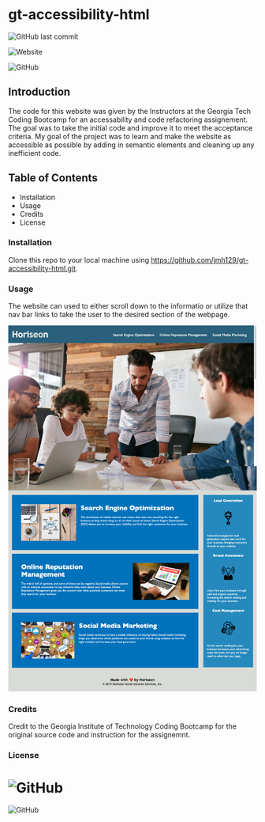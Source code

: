 # gt-accessibility-html
![GitHub last commit](https://img.shields.io/github/last-commit/jmh129/gt-accessibility-html)

![Website](https://img.shields.io/website?up_message=Link%20to%20Website&url=https%3A%2F%2Fjmh129.github.io%2Fgt-accessibility-html%2F)

![GitHub](https://img.shields.io/github/license/jmh129/gt-accessibility-html?color=success%20&logoColor=%20)

## Introduction
The code for this website was given by the Instructors at the Georgia Tech Coding Bootcamp for an accessability and code refactoring assignement. The goal was to take the initial code and improve it to meet the acceptance criteria. My goal of the project was to learn and make the website as accessible as possible by adding in semantic elements and cleaning up any inefficient code. 

## Table of Contents
- Installation
- Usage
- Credits
- License

### Installation
Clone this repo to your local machine using https://github.com/jmh129/gt-accessibility-html.git.
### Usage
The website can used to either scroll down to the informatio or utilize that nav bar links to take the user to the desired section of the webpage. 


![Alt Text](https://github.com/jmh129/gt-accessibility-html/blob/develop/assets/images/gt-accessibiliy-html.png?raw=true)

### Credits
Credit to the Georgia Institute of Technology Coding Bootcamp for the original source code and instruction for the assignemnt. 
### License
![GitHub](https://img.shields.io/github/license/jmh129/gt-accessibility-html?color=success%20&logoColor=%20)
=======
![GitHub](https://img.shields.io/github/license/jmh129/gt-accessibility-html)

